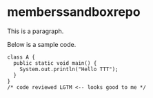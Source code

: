 # memberssandboxrepo

This is a paragraph.

Below is a sample code.

```
class A {
  public static void main() {
    System.out.println("Hello TTT");
  } 
}
/* code reviewed LGTM <-- looks good to me */ 
```
